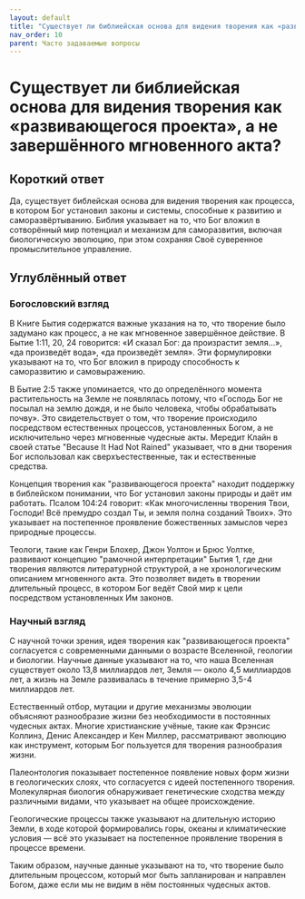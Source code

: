 ```yaml
---
layout: default
title: "Существует ли библиейская основа для видения творения как «развивающегося проекта», а не завершённого мгновенного акта?"
nav_order: 10
parent: Часто задаваемые вопросы
---
```


# Существует ли библиейская основа для видения творения как «развивающегося проекта», а не завершённого мгновенного акта?

## Короткий ответ

Да, существует библейская основа для видения творения как процесса, в котором Бог установил законы и системы, способные к развитию и саморазвёртыванию. Библия указывает на то, что Бог вложил в сотворённый мир потенциал и механизм для саморазвития, включая биологическую эволюцию, при этом сохраняя Своё суверенное промыслительное управление.

## Углублённый ответ

### Богословский взгляд

В Книге Бытия содержатся важные указания на то, что творение было задумано как процесс, а не как мгновенное завершённое действие. В Бытие 1:11, 20, 24 говорится: «И сказал Бог: да произрастит земля...», «да произведёт вода», «да произведёт земля». Эти формулировки указывают на то, что Бог вложил в природу способность к саморазвитию и самовыражению.

В Бытие 2:5 также упоминается, что до определённого момента растительность на Земле не появлялась потому, что «Господь Бог не посылал на землю дождя, и не было человека, чтобы обрабатывать почву». Это свидетельствует о том, что творение происходило посредством естественных процессов, установленных Богом, а не исключительно через мгновенные чудесные акты. Мередит Клайн в своей статье "Because It Had Not Rained" указывает, что в дни творения Бог использовал как сверхъестественные, так и естественные средства.

Концепция творения как "развивающегося проекта" находит поддержку в библейском понимании, что Бог установил законы природы и даёт им работать. Псалом 104:24 говорит: «Как многочисленны творения Твои, Господи! Всё премудро создал Ты, и земля полна созданий Твоих». Это указывает на постепенное проявление божественных замыслов через природные процессы.

Теологи, такие как Генри Блохер, Джон Уолтон и Брюс Уолтке, развивают концепцию "рамочной интерпретации" Бытия 1, где дни творения являются литературной структурой, а не хронологическим описанием мгновенного акта. Это позволяет видеть в творении длительный процесс, в котором Бог ведёт Свой мир к цели посредством установленных Им законов.

### Научный взгляд

С научной точки зрения, идея творения как "развивающегося проекта" согласуется с современными данными о возрасте Вселенной, геологии и биологии. Научные данные указывают на то, что наша Вселенная существует около 13,8 миллиардов лет, Земля — около 4,5 миллиардов лет, а жизнь на Земле развивалась в течение примерно 3,5-4 миллиардов лет.

Естественный отбор, мутации и другие механизмы эволюции объясняют разнообразие жизни без необходимости в постоянных чудесных актах. Многие христианские учёные, такие как Фрэнсис Коллинз, Денис Александер и Кен Миллер, рассматривают эволюцию как инструмент, которым Бог пользуется для творения разнообразия жизни.

Палеонтология показывает постепенное появление новых форм жизни в геологических слоях, что согласуется с идеей постепенного творения. Молекулярная биология обнаруживает генетические сходства между различными видами, что указывает на общее происхождение.

Геологические процессы также указывают на длительную историю Земли, в ходе которой формировались горы, океаны и климатические условия — всё это указывает на постепенное проявление творения в процессе времени.

Таким образом, научные данные указывают на то, что творение было длительным процессом, который мог быть запланирован и направлен Богом, даже если мы не видим в нём постоянных чудесных актов.